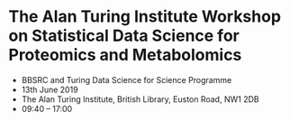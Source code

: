 # The Alan Turing Institute Workshop on Statistical Data Science for Proteomics and Metabolomics

- BBSRC and Turing Data Science for Science Programme
- 13th June 2019
- The Alan Turing Institute, British Library, Euston Road, NW1 2DB
- 09:40 – 17:00
